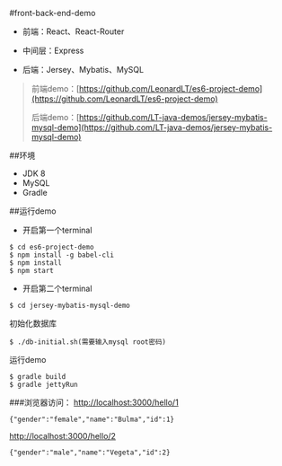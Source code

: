 #front-back-end-demo
- 前端：React、React-Router

- 中间层：Express

- 后端：Jersey、Mybatis、MySQL

> 前端demo：[https://github.com/LeonardLT/es6-project-demo](https://github.com/LeonardLT/es6-project-demo)
> 
> 后端demo：[https://github.com/LT-java-demos/jersey-mybatis-mysql-demo](https://github.com/LT-java-demos/jersey-mybatis-mysql-demo)
 
 
##环境
- JDK 8
- MySQL
- Gradle


##运行demo

- 开启第一个terminal

```shell
$ cd es6-project-demo
$ npm install -g babel-cli
$ npm install
$ npm start

```

- 开启第二个terminal

```shell
$ cd jersey-mybatis-mysql-demo
```
初始化数据库

```
$ ./db-initial.sh(需要输入mysql root密码)
```
运行demo

```
$ gradle build
$ gradle jettyRun

```

###浏览器访问：
[http://localhost:3000/hello/1](http://localhost:3000/hello/1)

`{"gender":"female","name":"Bulma","id":1}`

[http://localhost:3000/hello/2](http://localhost:3000/hello/2)

`{"gender":"male","name":"Vegeta","id":2}`